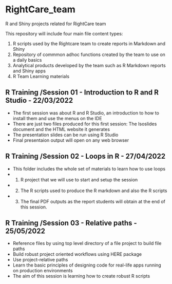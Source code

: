# RightCare_team
R and Shiny projects related for RightCare team

This repository will include four main file content types: 

1. R scripts used by the Rightcare team to create reports in Markdown and Shiny
2. Repository of commmon adhoc functions created by the team to use on a daily basics
3. Analytical products developed by the team such as R Markdown reports and Shiny apps
4. R Team Learning materials 

## R Training /**Session 01 - Introduction to R and R Studio - 22/03/2022**
- The first session was about R and R Studio, an introduction to how to install them and use the menus on the IDE
- There are just two files produced for this first session: The Isoslides document and the HTML website it generates
- The presentation slides can be run using R Studio
- Final presentaion output will open on any web browser

## R Training /**Session 02 - Loops in R - 27/04/2022**
- This folder includes the whole set of materials to learn how to use loops
- 1. R project that we will use to start and setup the session 
- 2. The R scripts used to produce the R markdown and also the R scripts
- 3. The final PDF outputs as the report students will obtain at the end of this session.  

## R Training /**Session 03 - Relative paths - 25/05/2022**
- Reference files by using top level directory of a file project to build file paths
- Build robust project oriented workflows using HERE package
- Use project-relative paths
- Learn the basic principles of designing code for real-life apps running on production environments
- The aim of this session is learning how to create robust R scripts
